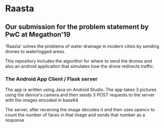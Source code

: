 # Raasta
## Our submission for the problem statement by PwC at Megathon'19 

'Raasta' solves the problems of water drainage in modern cities by sending drones to waterlogged areas.
 
This repository includes the algorithm for where to send the drones and also an android application that simulates how the drone redirects traffic.

### The Android App Client / Flask server
The app is written using Java on Android Studio. The app takes 3 pictures using the device's camera
and then sends 3 POST requests to the server with the images encoded in base64

The server, after receiving the image decodes it and then uses opencv to count the number of faces in that image and sends that number as a response
